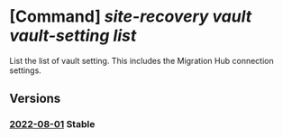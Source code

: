 # [Command] _site-recovery vault vault-setting list_

List the list of vault setting. This includes the Migration Hub connection settings.

## Versions

### [2022-08-01](/Resources/mgmt-plane/L3N1YnNjcmlwdGlvbnMve30vcmVzb3VyY2Vncm91cHMve30vcHJvdmlkZXJzL21pY3Jvc29mdC5yZWNvdmVyeXNlcnZpY2VzL3ZhdWx0cy97fS9yZXBsaWNhdGlvbnZhdWx0c2V0dGluZ3M=/2022-08-01.xml) **Stable**

<!-- mgmt-plane /subscriptions/{}/resourcegroups/{}/providers/microsoft.recoveryservices/vaults/{}/replicationvaultsettings 2022-08-01 -->
